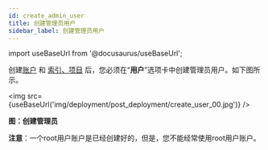 ```yaml
---
id: create_admin_user
title: 创建管理员用户
sidebar_label: 创建管理员用户
---
```


import useBaseUrl from '@docusaurus/useBaseUrl';

创建[账户](/zh/post_deployment/link_aws_account) 和 [索引、项目](/zh/post_deployment/create_index_project) 后，您必须在“**用户**”选项卡中创建管理员用户。如下图所示。

<img src={useBaseUrl('img/deployment/post_deployment/create_user_00.jpg')} />

**图：创建管理员**


**注意**：一个root用户账户是已经创建好的，但是，您不能经常使用root用户账户。
